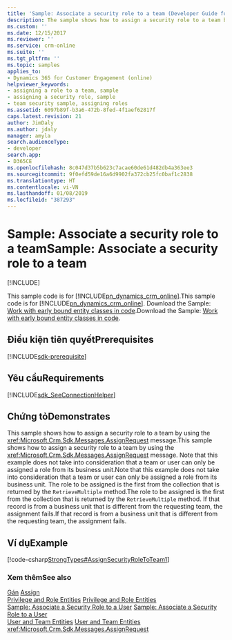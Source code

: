 ```yaml
---
title: 'Sample: Associate a security role to a team (Developer Guide for Dynamics 365 for Customer Engagement) | MicrosoftDocs'
description: The sample shows how to assign a security role to a team by using the AssignRequest message.
ms.custom: ''
ms.date: 12/15/2017
ms.reviewer: ''
ms.service: crm-online
ms.suite: ''
ms.tgt_pltfrm: ''
ms.topic: samples
applies_to:
- Dynamics 365 for Customer Engagement (online)
helpviewer_keywords:
- assigning a role to a team, sample
- assigning a security role, sample
- team security sample, assigning roles
ms.assetid: 6097b89f-b3a6-472b-8fed-4f1aef62817f
caps.latest.revision: 21
author: JimDaly
ms.author: jdaly
manager: amyla
search.audienceType:
- developer
search.app:
- D365CE
ms.openlocfilehash: 8c047d37b5b623c7acae60de61d482db4a363ee3
ms.sourcegitcommit: 9f0efd59de16a6d9902fa372cb25fc0baf1c2838
ms.translationtype: HT
ms.contentlocale: vi-VN
ms.lasthandoff: 01/08/2019
ms.locfileid: "387293"
---
```

# <a name="sample-associate-a-security-role-to-a-team"></a><span data-ttu-id="adffb-103">Sample: Associate a security role to a team</span><span class="sxs-lookup"><span data-stu-id="adffb-103">Sample: Associate a security role to a team</span></span>

[!INCLUDE[](../includes/cc_applies_to_update_9_0_0.md)]

<span data-ttu-id="adffb-104">This sample code is for [!INCLUDE[pn_dynamics_crm_online](../includes/pn-dynamics-crm-online.md)].</span><span class="sxs-lookup"><span data-stu-id="adffb-104">This sample code is for [!INCLUDE[pn_dynamics_crm_online](../includes/pn-dynamics-crm-online.md)].</span></span> <span data-ttu-id="adffb-105">Download the Sample: [Work with early bound entity classes in code](https://code.msdn.microsoft.com/Work-with-early-bound-6914f6e7).</span><span class="sxs-lookup"><span data-stu-id="adffb-105">Download the Sample: [Work with early bound entity classes in code](https://code.msdn.microsoft.com/Work-with-early-bound-6914f6e7).</span></span> 

## <a name="prerequisites"></a><span data-ttu-id="adffb-106">Điều kiện tiên quyết</span><span class="sxs-lookup"><span data-stu-id="adffb-106">Prerequisites</span></span>
[!INCLUDE[sdk-prerequisite](../includes/sdk-prerequisite.md)]
  
## <a name="requirements"></a><span data-ttu-id="adffb-107">Yêu cầu</span><span class="sxs-lookup"><span data-stu-id="adffb-107">Requirements</span></span>  
[!INCLUDE[sdk_SeeConnectionHelper](../includes/sdk-seeconnectionhelper.md)]
  
## <a name="demonstrates"></a><span data-ttu-id="adffb-108">Chứng tỏ</span><span class="sxs-lookup"><span data-stu-id="adffb-108">Demonstrates</span></span>  
 <span data-ttu-id="adffb-109">This sample shows how to assign a security role to a team by using the <xref:Microsoft.Crm.Sdk.Messages.AssignRequest> message.</span><span class="sxs-lookup"><span data-stu-id="adffb-109">This sample shows how to assign a security role to a team by using the <xref:Microsoft.Crm.Sdk.Messages.AssignRequest> message.</span></span> <span data-ttu-id="adffb-110">Note that this example does not take into consideration that a team or user can only be assigned a role from its business unit.</span><span class="sxs-lookup"><span data-stu-id="adffb-110">Note that this example does not take into consideration that a team or user can only be assigned a role from its business unit.</span></span> <span data-ttu-id="adffb-111">The role to be assigned is the first from the collection that is returned by the `RetrieveMultiple` method.</span><span class="sxs-lookup"><span data-stu-id="adffb-111">The role to be assigned is the first from the collection that is returned by the `RetrieveMultiple` method.</span></span> <span data-ttu-id="adffb-112">If that record is from a business unit that is different from the requesting team, the assignment fails.</span><span class="sxs-lookup"><span data-stu-id="adffb-112">If that record is from a business unit that is different from the requesting team, the assignment fails.</span></span>  
  
## <a name="example"></a><span data-ttu-id="adffb-113">Ví dụ</span><span class="sxs-lookup"><span data-stu-id="adffb-113">Example</span></span>  
 [!code-csharp[StrongTypes#AssignSecurityRoleToTeam1](../snippets/csharp/CRMV8/strongtypes/cs/assignsecurityroletoteam1.cs#assignsecurityroletoteam1)]  
  
### <a name="see-also"></a><span data-ttu-id="adffb-114">Xem thêm</span><span class="sxs-lookup"><span data-stu-id="adffb-114">See also</span></span>  
 <span data-ttu-id="adffb-115">[Gán](introduction-entities.md#Assign) </span><span class="sxs-lookup"><span data-stu-id="adffb-115">[Assign](introduction-entities.md#Assign) </span></span>  
 <span data-ttu-id="adffb-116">[Privilege and Role Entities](privilege-role-entities.md) </span><span class="sxs-lookup"><span data-stu-id="adffb-116">[Privilege and Role Entities](privilege-role-entities.md) </span></span>  
 <span data-ttu-id="adffb-117">[Sample: Associate a Security Role to a User](sample-associate-security-role-user.md) </span><span class="sxs-lookup"><span data-stu-id="adffb-117">[Sample: Associate a Security Role to a User](sample-associate-security-role-user.md) </span></span>  
 <span data-ttu-id="adffb-118">[User and Team Entities](user-team-entities.md) </span><span class="sxs-lookup"><span data-stu-id="adffb-118">[User and Team Entities](user-team-entities.md) </span></span>  
 <xref:Microsoft.Crm.Sdk.Messages.AssignRequest>
